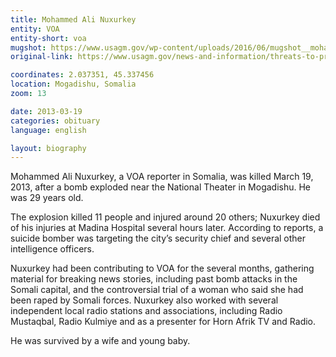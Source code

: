 ```yaml
---
title: Mohammed Ali Nuxurkey
entity: VOA
entity-short: voa
mugshot: https://www.usagm.gov/wp-content/uploads/2016/06/mugshot__mohammed-ali-nuxurkey-300x300-200x200.jpg
original-link: https://www.usagm.gov/news-and-information/threats-to-press/mohammed-ali-nuxurkey/

coordinates: 2.037351, 45.337456
location: Mogadishu, Somalia
zoom: 13

date: 2013-03-19
categories: obituary
language: english

layout: biography
---
```


Mohammed Ali Nuxurkey, a VOA reporter in Somalia, was killed March 19, 2013, after a bomb exploded near the National Theater in Mogadishu. He was 29 years old.

The explosion killed 11 people and injured around 20 others; Nuxurkey died of his injuries at Madina Hospital several hours later. According to reports, a suicide bomber was targeting the city’s security chief and several other intelligence officers.

Nuxurkey had been contributing to VOA for the several months, gathering material for breaking news stories, including past bomb attacks in the Somali capital, and the controversial trial of a woman who said she had been raped by Somali forces. Nuxurkey also worked with several independent local radio stations and associations, including Radio Mustaqbal, Radio Kulmiye and as a presenter for Horn Afrik TV and Radio.

He was survived by a wife and young baby.